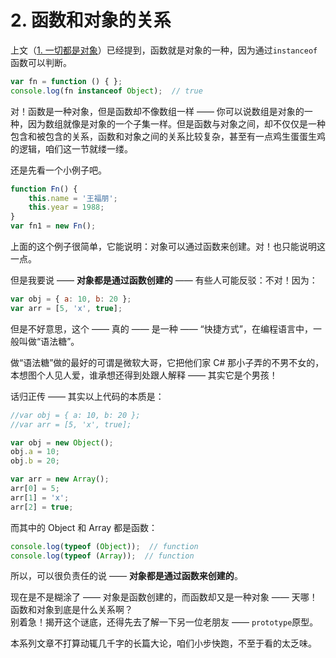 # 2. 函数和对象的关系

上文（[1. 一切都是对象](https://github.com/ileler/note/tree/afae9692aa7bbd8345683c82fd95877c3c69f173/blog/js-notes/深入理解javascript原型和闭包/1.%20一切都是对象.html)）已经提到，函数就是对象的一种，因为通过`instanceof`函数可以判断。

```javascript
var fn = function () { };
console.log(fn instanceof Object);  // true
```

对！函数是一种对象，但是函数却不像数组一样 —— 你可以说数组是对象的一种，因为数组就像是对象的一个子集一样。但是函数与对象之间，却不仅仅是一种包含和被包含的关系，函数和对象之间的关系比较复杂，甚至有一点鸡生蛋蛋生鸡的逻辑，咱们这一节就缕一缕。

还是先看一个小例子吧。

```javascript
function Fn() {
    this.name = '王福朋';
    this.year = 1988;
}
var fn1 = new Fn();
```

上面的这个例子很简单，它能说明：对象可以通过函数来创建。对！也只能说明这一点。

但是我要说 —— **对象都是通过函数创建的** —— 有些人可能反驳：不对！因为：

```javascript
var obj = { a: 10, b: 20 };
var arr = [5, 'x', true];
```

但是不好意思，这个 —— 真的 —— 是一种 —— “快捷方式”，在编程语言中，一般叫做“语法糖”。

做“语法糖”做的最好的可谓是微软大哥，它把他们家 C\# 那小子弄的不男不女的，本想图个人见人爱，谁承想还得到处跟人解释 —— 其实它是个男孩！

话归正传 —— 其实以上代码的本质是：

```javascript
//var obj = { a: 10, b: 20 };
//var arr = [5, 'x', true];

var obj = new Object();
obj.a = 10;
obj.b = 20;

var arr = new Array();
arr[0] = 5;
arr[1] = 'x';
arr[2] = true;
```

而其中的 Object 和 Array 都是函数：

```javascript
console.log(typeof (Object));  // function
console.log(typeof (Array));  // function
```

所以，可以很负责任的说 —— **对象都是通过函数来创建的**。

现在是不是糊涂了 —— 对象是函数创建的，而函数却又是一种对象 —— 天哪！函数和对象到底是什么关系啊？  
别着急！揭开这个谜底，还得先去了解一下另一位老朋友 —— `prototype`原型。

本系列文章不打算动辄几千字的长篇大论，咱们小步快跑，不至于看的太乏味。

